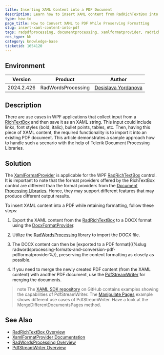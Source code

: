 ```yaml
---
title: Inserting XAML Content into a PDF Document
description: Learn how to insert XAML content from RadRichTextBox into an existing PDF while retaining formatting using RadWordsProcessing.
type: how-to
page_title: How to Convert XAML to PDF While Preserving Formatting
slug: insert-xaml-content-into-pdf
tags: radpdfprocessing, documentprocessing, xamlformatprovider, radrichtextbox, docxformatprovider, radwordsprocessing, pdfstreamwriter, xaml, convert, pdf, wpf
res_type: kb
category: knowledge-base
ticketid: 1654120
---
```


## Environment

| Version | Product | Author | 
| --- | --- | ---- | 
| 2024.2.426| RadWordsProcessing |[Desislava Yordanova](https://www.telerik.com/blogs/author/desislava-yordanova)| 

## Description

There are use cases in WPF applications that collect input from a [RichTextBox](https://docs.telerik.com/devtools/wpf/controls/radrichtextbox/overview) and then save it as an XAML string. This input could include links, font styles (bold, italic), bullet points, tables, etc. Then, having this piece of XAML content, the required functionality is to import it into an existing PDF document.
This article demonstrates a sample approach how to handle such a scenario with the help of Telerik Document Processing Libraries.

## Solution

The [XamlFormatProvider](https://docs.telerik.com/devtools/wpf/controls/radrichtextbox/import-export/xaml/xamlformatprovider) is applicable for the WPF [RadRichTextBox](https://docs.telerik.com/devtools/wpf/controls/radrichtextbox/overview) control. It is important to note that the format providers offered by the RichTextBox control are different than the format providers from the [Document Processing Libraries](https://docs.telerik.com/devtools/document-processing/introduction). Hence, they may support different features that may produce different output results.

To insert XAML content into a PDF while retaining formatting, follow these steps:

1. Export the XAML content from the [RadRichTextBox](https://docs.telerik.com/devtools/wpf/controls/radrichtextbox/overview) to a DOCX format using the [DocxFormatProvider](https://docs.telerik.com/devtools/wpf/controls/radrichtextbox/import-export/docx/docxformatprovider).

2. Utilize the [RadWordsProcessing](https://docs.telerik.com/devtools/document-processing/libraries/radwordsprocessing/overview) library to import the DOCX file.

3. The DOCX content can then be [exported to a PDF format]({%slug radwordsprocessing-formats-and-conversion-pdf-pdfformatprovider%}), preserving the content formatting as closely as possible.

4. If you need to merge the newly created PDF content (from the XAML content) with another PDF document, use the [PdfStreamWriter](https://docs.telerik.com/devtools/document-processing/libraries/radpdfprocessing/formats-and-conversion/pdf/pdfstreamwriter/overview) for merging the documents.

>note The [XAML SDK repository](https://github.com/telerik/document-processing-sdk) on GitHub contains examples showing the capabilities of PdfStreamWriter. The [Manipulate Pages](https://github.com/telerik/document-processing-sdk/tree/master/PdfProcessing/ManipulatePages) example shows different use cases of PdfStreamWriter. Have a look at the MergeDifferentDocumentsPages method.

## See Also

- [RadRichTextBox Overview](https://docs.telerik.com/devtools/wpf/controls/radrichtextbox/overview)
- [XamlFormatProvider Documentation](https://docs.telerik.com/devtools/wpf/controls/radrichtextbox/import-export/xaml/xamlformatprovider)
- [RadWordsProcessing Overview](https://docs.telerik.com/devtools/document-processing/libraries/radwordsprocessing/overview)
- [PdfStreamWriter Overview](https://docs.telerik.com/devtools/document-processing/libraries/radpdfprocessing/formats-and-conversion/pdf/pdfstreamwriter/overview)
